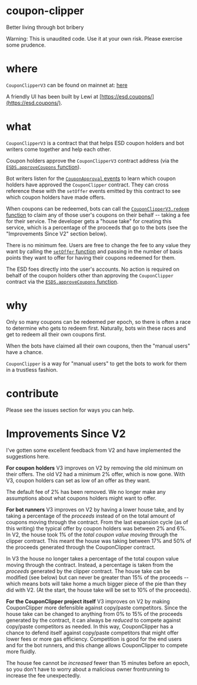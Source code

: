 # coupon-clipper
Better living through bot bribery

Warning: This is unaudited code. Use it at your own risk. Please exercise some prudence.

# where
`CouponClipperV3` can be found on mainnet at: [here](https://etherscan.io/address/0x0e2A6Cf9df1F13a1dD1cf151585ea090c280F47a#code)

A friendly UI has been built by Lewi at [https://esd.coupons/](https://esd.coupons/).

# what
`CouponClipperV3` is a contract that that helps ESD coupon holders and bot writers come together and help each other.

Coupon holders approve the `CouponClipperV3` contract address (via the [`ESDS.approveCoupons` function](https://github.com/emptysetsquad/dollar/blob/master/protocol/contracts/dao/Market.sol#L98)).

Bot writers listen for the [`CouponApproval` events](https://github.com/emptysetsquad/dollar/blob/master/protocol/contracts/dao/Market.sol#L103) to learn which coupon holders have approved the `CouponClipper` contract. They can cross reference these with the `setOffer` events emitted by this contract to see which coupon holders have made offers.

When coupons can be redeemed, bots can call the [`CouponClipperV3.redeem` function](https://github.com/Austin-Williams/coupon-clipper/blob/main/contracts/CouponClipper.sol#L113) to claim any of those user's coupons on their behalf -- taking a fee for their service. The developer gets a "house take" for creating this service, which is a percentage of the proceeds that go to the bots (see the "Improvements Since V2" section below).

There is no minimum fee. Users are free to change the fee to any value they want by calling the [`setOffer` function](https://github.com/Austin-Williams/coupon-clipper/blob/main/contracts/CouponClipper.sol#L72) and passing in the number of basis points they want to offer for having their coupons redeemed for them.

The ESD foes directly into the user's accounts. No action is required on behalf of the coupon holders other than approving the `CouponClipper` contract via the [`ESDS.approveCoupons` function](https://github.com/emptysetsquad/dollar/blob/master/protocol/contracts/dao/Market.sol#L98).

# why
Only so many coupons can be redeemed per epoch, so there is often a race to determine who gets to redeem first. Naturally, bots win these races and get to redeem all their own coupons first.

When the bots have claimed all their own coupons, then the "manual users" have a chance.

`CouponClipper` is a way for "manual users" to get the bots to work for them in a trustless fashion.

# contribute
Please see the issues section for ways you can help.

# Improvements Since V2

I've gotten some excellent feedback from V2 and have implemented the suggestions here.

**For coupon holders** V3 improves on V2 by removing the old minimum on their offers. The old V2 had a minimum 2% offer, which is now gone. With V3, coupon holders can set as low of an offer as they want.

The default fee of 2% has been removed. We no longer make any assumptions about what coupons holders might want to offer.

**For bot runners** V3 improves on V2 by having a lower house take, and by taking a percentage of the _proceeds_ instead of on the total amount of coupons moving through the contract. From the last expansion cycle (as of this writing) the typical offer by coupon holders was between 2% and 6%. In V2, the house took 1% of the _total coupon value moving_ through the clipper contract. This meant the house was taking between 17% and 50% of the proceeds generated through the CouponClipper contract.

In V3 the house no longer takes a percentage of the total coupon value moving through the contract. Instead, a percentage is taken from the _proceeds_ generated by the clipper contract. The house take can be modified (see below) but can never be greater than 15% of the proceeds -- which means bots will take home a much bigger piece of the pie than they did with V2. (At the start, the house take will be set to 10% of the proceeds).

**For the CouponClipper project itself** V3 improves on V2 by making CouponClipper more defensible against copy/paste competitors. Since the house take can be changed to anything from 0% to 15% of the proceeds generated by the contract, it can always be _reduced_ to compete against copy/paste competitors as needed. In this way, CouponClipper has a chance to defend itself against copy/paste competitors that might offer lower fees or more gas efficiency. Competition is good for the end users and for the bot runners, and this change allows CouponClipper to compete more fluidly.

The house fee cannot be *increased* fewer than 15 minutes before an epoch, so you don't have to worry about a malicious owner frontrunning to increase the fee unexpectedly.